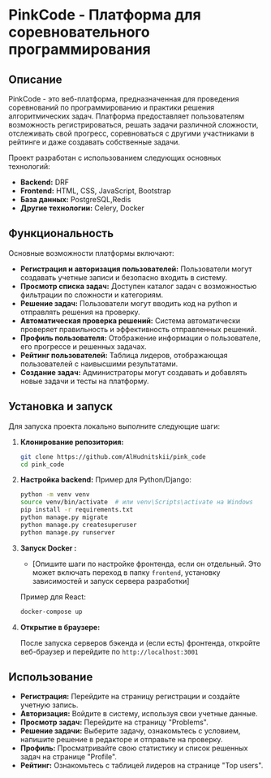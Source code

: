 # PinkCode - Платформа для соревновательного программирования

## Описание

PinkCode - это веб-платформа, предназначенная для проведения соревнований по программированию и практики решения алгоритмических задач. Платформа предоставляет пользователям возможность регистрироваться, решать задачи различной сложности, отслеживать свой прогресс, соревноваться с другими участниками в рейтинге и даже создавать собственные задачи.

Проект разработан с использованием следующих основных технологий:

* **Backend:** DRF
* **Frontend:** HTML, CSS, JavaScript, Bootstrap 
* **База данных:** PostgreSQL,Redis
* **Другие технологии:** Celery, Docker

## Функциональность

Основные возможности платформы включают:

* **Регистрация и авторизация пользователей:** Пользователи могут создавать учетные записи и безопасно входить в систему.
* **Просмотр списка задач:** Доступен каталог задач с возможностью фильтрации по сложности и категориям.
* **Решение задач:** Пользователи могут вводить код на python и отправлять решения на проверку.
* **Автоматическая проверка решений:** Система автоматически проверяет правильность и эффективность отправленных решений.
* **Профиль пользователя:** Отображение информации о пользователе, его прогрессе и решенных задачах.
* **Рейтинг пользователей:** Таблица лидеров, отображающая пользователей с наивысшими результатами.
* **Создание задач:** Администраторы могут создавать и добавлять новые задачи и тесты на платформу.

## Установка и запуск

Для запуска проекта локально выполните следующие шаги:

1.  **Клонирование репозитория:**

    ```bash
    git clone https://github.com/AlHudnitskii/pink_code
    cd pink_code
    ```

2.  **Настройка backend:**
    Пример для Python/Django:

    ```bash
    python -m venv venv
    source venv/bin/activate  # или venv\Scripts\activate на Windows
    pip install -r requirements.txt
    python manage.py migrate
    python manage.py createsuperuser  
    python manage.py runserver
    ```

3.  **Запуск Docker :**

    * [Опишите шаги по настройке фронтенда, если он отдельный. Это может включать переход в папку `frontend`, установку зависимостей и запуск сервера разработки]

    Пример для React:

    ```bash
    docker-compose up 
    ```

4.  **Открытие в браузере:**

    После запуска серверов бэкенда и (если есть) фронтенда, откройте веб-браузер и перейдите по `http://localhost:3001`

## Использование

* **Регистрация:** Перейдите на страницу регистрации и создайте учетную запись.
* **Авторизация:** Войдите в систему, используя свои учетные данные.
* **Просмотр задач:** Перейдите на страницу "Problems".
* **Решение задачи:** Выберите задачу, ознакомьтесь с условием, напишите решение в редакторе и отправьте на проверку.
* **Профиль:** Просматривайте свою статистику и список решенных задач на странице "Profile".
* **Рейтинг:** Ознакомьтесь с таблицей лидеров на странице "Top users".